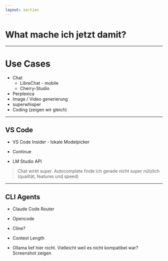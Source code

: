 ```yaml
---
layout: section
---
```


# What mache ich jetzt damit?

---

# Use Cases

- Chat
    - LibreChat - mobile
    - Cherry-Studio
- Perplexica
- Image / Video generierung
- superwhisper
- Coding (zeigen wir gleich)

---

## VS Code
- VS Code Insider - lokale Modelpicker
- Continue

- LM Studio API

> Chat wirkt super. Autocomplete finde ich gerade nicht super nützlich (qualität, features und speed)

---

## CLI Agents
- Claude Code Router
- Opencode
- Cline?

- Context Length
- Ollama lief hier nicht. Vielleicht weil es nicht kompatibel war? Screenshot zeigen
